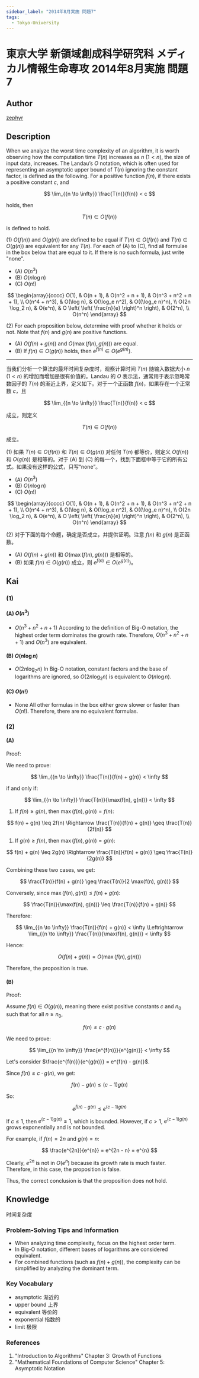 ```yaml
---
sidebar_label: "2014年8月実施 問題7"
tags:
  - Tokyo-University
---
```


# 東京大学 新領域創成科学研究科 メディカル情報生命専攻 2014年8月実施 問題7

## **Author**
[zephyr](https://inshi-notes.zephyr-zdz.space/)

## **Description**
When we analyze the worst time complexity of an algorithm, it is worth observing how the computation time $T(n)$ increases as $n$ $(1 < n)$, the size of input data, increases. The Landau’s $O$ notation, which is often used for representing an asymptotic upper bound of $T(n)$ ignoring the constant factor, is defined as the following. For a positive function $f(n)$, if there exists a positive constant $c$, and

$$
\lim_{{n \to \infty}} \frac{T(n)}{f(n)} < c
$$

holds, then

$$
T(n) \in O(f(n))
$$

is defined to hold.

(1) $O(f(n))$ and $O(g(n))$ are defined to be equal if $T(n) \in O(f(n))$ and $T(n) \in O(g(n))$ are equivalent for any $T(n)$. For each of (A) to (C), find all formulae in the box below that are equal to it. If there is no such formula, just write "none".

- (A) $O(n^3)$
- (B) $O(n \log n)$
- (C) $O(n!)$

$$
\begin{array}{cccc}
O(1), & O(n + 1), & O(n^2 + n + 1), & O(n^3 + n^2 + n + 1), \\
O(n^4 + n^3), & O(\log n), & O(\log_e n^2), & O((\log_e n)^n), \\
O(2n \log_2 n), & O(e^n), & O \left( \left( \frac{n}{e} \right)^n \right), & O(2^n), \\
O(n^n)
\end{array}
$$

(2) For each proposition below, determine with proof whether it holds or not. Note that $f(n)$ and $g(n)$ are positive functions.

- (A) $O(f(n) + g(n))$ and $O(\max(f(n), g(n)))$ are equal.
- (B) If $f(n) \in O(g(n))$ holds, then $e^{f(n)} \in O(e^{g(n)})$.

---

当我们分析一个算法的最坏时间复杂度时，观察计算时间 $T(n)$ 随输入数据大小 $n$ $(1 < n)$ 的增加而增加是很有价值的。Landau 的 $O$ 表示法，通常用于表示忽略常数因子的 $T(n)$ 的渐近上界，定义如下。对于一个正函数 $f(n)$，如果存在一个正常数 $c$，且

$$
\lim_{{n \to \infty}} \frac{T(n)}{f(n)} < c
$$

成立，则定义

$$
T(n) \in O(f(n))
$$

成立。

(1) 如果 $T(n) \in O(f(n))$ 和 $T(n) \in O(g(n))$ 对任何 $T(n)$ 都等价，则定义 $O(f(n))$ 和 $O(g(n))$ 是相等的。对于 (A) 到 (C) 的每一个，找到下面框中等于它的所有公式。如果没有这样的公式，只写“none”。

- (A) $O(n^3)$
- (B) $O(n \log n)$
- (C) $O(n!)$

$$
\begin{array}{cccc}
O(1), & O(n + 1), & O(n^2 + n + 1), & O(n^3 + n^2 + n + 1), \\
O(n^4 + n^3), & O(\log n), & O(\log_e n^2), & O((\log_e n)^n), \\
O(2n \log_2 n), & O(e^n), & O \left( \left( \frac{n}{e} \right)^n \right), & O(2^n), \\
O(n^n)
\end{array}
$$

(2) 对于下面的每个命题，确定是否成立，并提供证明。注意 $f(n)$ 和 $g(n)$ 是正函数。

- (A) $O(f(n) + g(n))$ 和 $O(\max(f(n), g(n)))$ 是相等的。
- (B) 如果 $f(n) \in O(g(n))$ 成立，则 $e^{f(n)} \in O(e^{g(n)})$。

## **Kai**
### (1)
#### (A) $O(n^3)$

- $O(n^3 + n^2 + n + 1)$
According to the definition of Big-O notation, the highest order term dominates the growth rate. Therefore, $O(n^3 + n^2 + n + 1)$ and $O(n^3)$ are equivalent.

#### (B) $O(n \log n)$

- $O(2n \log_2 n)$
In Big-O notation, constant factors and the base of logarithms are ignored, so $O(2n \log_2 n)$ is equivalent to $O(n \log n)$.

#### (C) $O(n!)$

- None
All other formulas in the box either grow slower or faster than $O(n!)$. Therefore, there are no equivalent formulas.

### (2)
#### (A)

Proof:

We need to prove:

$$
\lim_{{n \to \infty}} \frac{T(n)}{f(n) + g(n)} < \infty
$$

if and only if:

$$
\lim_{{n \to \infty}} \frac{T(n)}{\max(f(n), g(n))} < \infty
$$

1. If $f(n) \geq g(n)$, then $\max(f(n), g(n)) = f(n)$:

$$
   f(n) + g(n) \leq 2f(n) \Rightarrow \frac{T(n)}{f(n) + g(n)} \geq \frac{T(n)}{2f(n)}
$$

1. If $g(n) \geq f(n)$, then $\max(f(n), g(n)) = g(n)$:

$$
   f(n) + g(n) \leq 2g(n) \Rightarrow \frac{T(n)}{f(n) + g(n)} \geq \frac{T(n)}{2g(n)}
$$

Combining these two cases, we get:

$$
\frac{T(n)}{f(n) + g(n)} \geq \frac{T(n)}{2 \max(f(n), g(n))}
$$

Conversely, since $\max(f(n), g(n)) \leq f(n) + g(n)$:

$$
\frac{T(n)}{\max(f(n), g(n))} \leq \frac{T(n)}{f(n) + g(n)}
$$

Therefore:

$$
\lim_{{n \to \infty}} \frac{T(n)}{f(n) + g(n)} < \infty \Leftrightarrow \lim_{{n \to \infty}} \frac{T(n)}{\max(f(n), g(n))} < \infty
$$

Hence:

$$
O(f(n) + g(n)) = O(\max(f(n), g(n)))
$$

Therefore, the proposition is true.

#### (B)

Proof:

Assume $f(n) \in O(g(n))$, meaning there exist positive constants $c$ and $n_0$ such that for all $n \geq n_0$,

$$
f(n) \leq c \cdot g(n)
$$

We need to prove:

$$
\lim_{{n \to \infty}} \frac{e^{f(n)}}{e^{g(n)}} < \infty
$$

Let's consider $\frac{e^{f(n)}}{e^{g(n)}} = e^{f(n) - g(n)}$.

Since $f(n) \leq c \cdot g(n)$, we get:

$$
f(n) - g(n) \leq (c - 1) g(n)
$$

So:

$$
e^{f(n) - g(n)} \leq e^{(c - 1) g(n)}
$$

If $c \leq 1$, then $e^{(c - 1) g(n)} \leq 1$, which is bounded. However, if $c > 1$, $e^{(c - 1) g(n)}$ grows exponentially and is not bounded.

For example, if $f(n) = 2n$ and $g(n) = n$:

$$
\frac{e^{2n}}{e^{n}} = e^{2n - n} = e^{n}
$$

Clearly, $e^{2n}$ is not in $O(e^{n})$ because its growth rate is much faster. Therefore, in this case, the proposition is false.

Thus, the correct conclusion is that the proposition does not hold.

## **Knowledge**

时间复杂度

### Problem-Solving Tips and Information

- When analyzing time complexity, focus on the highest order term.
- In Big-O notation, different bases of logarithms are considered equivalent.
- For combined functions (such as $f(n) + g(n)$), the complexity can be simplified by analyzing the dominant term.

### Key Vocabulary

- asymptotic 渐近的
- upper bound 上界
- equivalent 等价的
- exponential 指数的
- limit 极限

### References

1. "Introduction to Algorithms" Chapter 3: Growth of Functions
2. "Mathematical Foundations of Computer Science" Chapter 5: Asymptotic Notation
